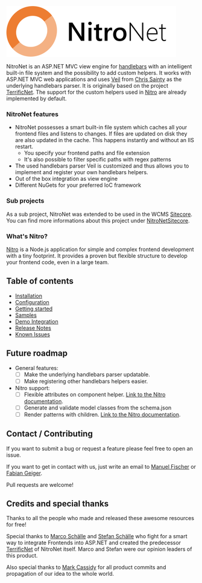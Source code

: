 ![NitroNet Logo](docs/imgs/logo.png)

NitroNet is an ASP.NET MVC view engine for [handlebars](http://handlebarsjs.com) with an intelligent built-in file system and the possibility to add custom helpers. It works with ASP.NET MVC web applications and uses [Veil](https://github.com/csainty/Veil/tree/master/Src/Veil.Handlebars) from [Chris Sainty](https://github.com/csainty) as the underlying handlebars parser. It is originally based on the project [TerrificNet](https://github.com/namics/TerrificNet).
The support for the custom helpers used in [Nitro](https://github.com/namics/generator-nitro/) are already implemented by default.

### NitroNet features
- NitroNet possesses a smart built-in file system which caches all your frontend files and listens to changes. If files are updated on disk they are also updated in the cache. This happens instantly and without an IIS restart.
	- You specify your frontend paths and file extension
	- It's also possible to filter specific paths with regex patterns
- The used handlebars parser Veil is customized and thus allows you to implement and register your own handlebars helpers.
- Out of the box integration as view engine
- Different NuGets for your preferred IoC framework

### Sub projects
As a sub project, NitroNet was extended to be used in the WCMS [Sitecore](http://www.sitecore.net). You can find more informations about this project under [NitroNetSitecore](https://github.com/namics/NitroNetSitecore).

### What's Nitro?
[Nitro](https://github.com/namics/generator-nitro/) is a Node.js application for simple and complex frontend development with a tiny footprint. It provides a proven but flexible structure to develop your frontend code, even in a large team.

## Table of contents
- [Installation](docs/installation.md)
- [Configuration](docs/configuration.md)
- [Getting started](docs/getting-started.md)
- [Samples](docs/samples.md)
- [Demo Integration](https://github.com/namics/NitroNet.Demo)
- [Release Notes](https://github.com/namics/NitroNet/releases)
- [Known Issues](docs/known-issues.md)

## Future roadmap
- General features:
	- [ ] Make the underlying handlebars parser updatable.
	- [ ] Make registering other handlebars helpers easier.

- Nitro support:
	- [ ] Flexible attributes on component helper. [Link to the Nitro documentation](https://github.com/namics/generator-nitro/blob/master/generators/app/templates/project/docs/nitro.md#render-patterns).
	- [ ] Generate and validate model classes from the schema.json
	- [ ] Render patterns with children. [Link to the Nitro documentation](https://github.com/namics/generator-nitro/blob/master/generators/app/templates/project/docs/nitro.md#render-patterns-with-children).

## Contact / Contributing
If you want to submit a bug or request a feature please feel free to open an issue.

If you want to get in contact with us, just write an email to [Manuel Fischer](https://github.com/hombreDelPez) or [Fabian Geiger](https://github.com/naibafch).

Pull requests are welcome!

## Credits and special thanks
Thanks to all the people who made and released these awesome resources for free!

Special thanks to [Marco Schälle](https://github.com/marcoschaelle) and [Stefan Schälle](https://github.com/schaelle) who fight for a smart way to integrate Frontends into ASP.NET and created the predecessor [TerrificNet](https://github.com/namics/TerrificNet) of NitroNet itself. Marco and Stefan were our opinion leaders of this product.

Also special thanks to [Mark Cassidy](https://github.com/cassidydotdk) for all product commits and propagation of our idea to the whole world.